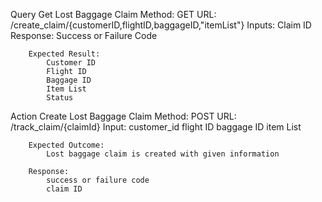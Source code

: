 
Query
    Get Lost Baggage Claim
        Method:
            GET
        URL:
              /create_claim/{customerID,flightID,baggageID,"itemList"}
        Inputs:
            Claim ID
        Response:
            Success or Failure Code
            
        Expected Result:
            Customer ID
            Flight ID
            Baggage ID
            Item List
            Status
    
Action
    Create Lost Baggage Claim
        Method:
            POST
        URL:
            /track_claim/{claimId}
        Input:
            customer_id
            flight ID
            baggage ID
            item List

        Expected Outcome:
            Lost baggage claim is created with given information

        Response:
            success or failure code
            claim ID

        
